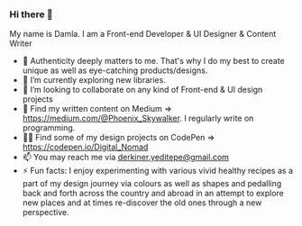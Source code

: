 ### Hi there 👋 

My name is Damla. I am a Front-end Developer & UI Designer & Content Writer

- 👀 Authenticity deeply matters to me. That's why I do my best to create unique as well as eye-catching products/designs.
- 🌱 I’m currently exploring new libraries.
- 💞️ I’m looking to collaborate on any kind of Front-end & UI design projects
- 🔎 Find my written content on Medium =>  https://medium.com/@Phoenix_Skywalker. I regularly write on programming.
- 🧑‍🎨 Find some of my design projects on CodePen => https://codepen.io/Digital_Nomad
- 📫 You may reach me via derkiner.yeditepe@gmail.com
- ⚡ Fun facts: I enjoy experimenting with various vivid healthy recipes as a part of my design journey via
colours as well as shapes and pedalling back and forth across the country and abroad in an attempt to explore new
places and at times re-discover the old ones through a new perspective.

